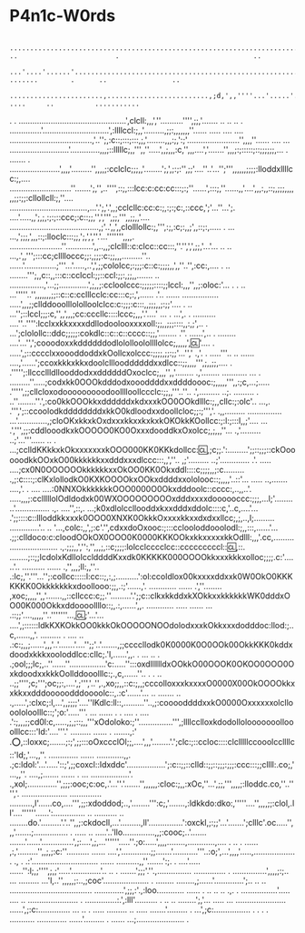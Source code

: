 # P4n1c-W0rds
        ..............................................................................................          ..                        .                                 ..
        ...'....'......'..............................................................   .......        .      ..                ..
        .......................,.........................,;d,',,''''...'.....'..'..............     ....     ..          ...........
.      . ...............................................',clcll:,,,',''..........'''',;;,'.......    .. ..  ..                .
            ..............'.............................',:llllccl:;,,'.........,;;:,,,,,,,''......  ..... ....      ....
            ....................................,'..'';,:c::;:::;:::,;,'........,,,:;,':;'.......................'',,,,''......                          ....              ...
        ..........................'.............,,,;::lllllc;,,''',,''.....',,;,,,:c,'',,,....','.......'',,,;:;:::::;::;;;;;;,...                                      .
.......   . ......................',,,,'.........'',,,,;:cclclc;;;,,'........';,',;:;:'',;;'....''..'...'';''',,,,,,;;;;:lloddxllllcc:;,....
...........................''.......';,'',..'''',::;,:::lcc:c:cc:cc:::;:;''......',:::;,''......,,'....',,,:,,::;,;;;,,,,,,;;:;;:cllollcll:;,''....
..................................,...'.';,'.',,;cclcllc:cc:c:;,:;:;c:,::ccc,';'...''...';.  ....'.....,,';,;,:;:;::ccc;:c::;;,'',',''',;;,''',,;;,,'....
.......................................,;'..',,',,clolllollc:;,''',:;,:c;:,,;',,::;:,.....    . ... ...,';;;,',,,::;:lloclc:::;;,';,',',''.'...''''''',,,,.
.......................''............',,..,,;clclll::c:clcc::cc:::,''.'',',',;;,'...'...    .. ..  ...,.',,''';:::cc;clllloccc;;:,;;;:c:;;,,,.........''..
......'..............;'''...'.....,..',',;;cololcc;:;;;:c::c:;;;;,,',,''..'',:cc:,....    .   .. ........''';,,c::,,:::c::cclccl:;;::ccl:;;:,;;,,.......  ..
...............,'...;;.............',;,,;:ccloolccc:;;;;;::::;;lccl:,,,'',,;:oloc:'... .  . ..  ...'''''..'',,,,,,,;;::c::c:cclllcclc:cc:::c;:,',......  .'..   ......
................          .....',,,;;cllddooolllololloolclcc:c:;;;:c:::,,;;;,,;:;;'.... .  .. ...'';::lccl;;;:c,'',,',,,;cc:cccllc::::lccc;,,,'.'....'  ...  .  ...',.   .
..........           ....''..'''':lcclxxkkxxxxddllodoolooxxxxoll:;;,,;;;::::,,:,;',.. .      ...';clolollc::ddc;;;;;:cokdlc::c::c::cccc::;;,'........ .''.  ......',..   .
........           ....'...'',';cooodoxxkddddddodlololloolollllolcc;,,,,,',:cl:'....  .    .....',;::cccclxxoooddoddxkOollcxolccc:;;;;,;;:;;'...'',' .,'. . .....'''..  ..
......          ....,'......';ccoxkkkxkkxdoolclllooddddddxxdlcc::;;,,,,''',;,,;;,.... .   .''''';:llcccllldllooddodxxddddddOxoclcc;,,,'',,'........ .,'........ ...........
...     .  .........''.....;codxkk0OOOkdddodxoooddddxxddddoooc:;,,,,,''',,:;c,...;..... .''''',;;cllcloxodooooooooodoolllloollccclc:;;,,'''..''.. .',.........  ..;. .........
.        ..''........''.',:co0kkOOOkkxddddddxkdxxxkOO0OOkdlllc:;,,cllc:;:olc'.. ...,.  .''',';::ccoolodkddddddddxkkO0kdloodxxdoollcloc;;:;''','. .,,.........  ...............
      ...'.............,;cloOKxkkxkOxdxxxkkxxkxkxkOKOkkKOollcc:;:l:;:::l,,;'.... ... .',''',;;:cddlooodkxkOOOOO0KO0OxxxdooddkxOxolcc;,;,,,''... .,'.........  ..;'...'''......
      ..      .    ...;cclldKKkkxkOkxxxxxxxkOOO000KK0KKkdollcc::cl:,;c;;.':.........';;::;;;::ckOooooodkkOOxkO00kkkkkkxxdddxxxdlccc:::,,',''.. ,;'.........  ..;'.............
     .'.     .....  ....;cx0N0OOOOOOkkkkkkxxOkOO0KK0Okxddl::::c;;;;,,;:c......... .,;:c::::;:clKxlollodkO0KXKOOOOkxOOkxddddxxololooc::;,,,,'..::'... .....  ..,....... ....,'.
  . ....               ....:0NNXOkkkkkkkOOO0000O0Okxdddoolc::cccc:,..,,..'. .....,,,;:cclllllolOdldodxk00WXOOOOOOOOOxdddxxxxdoooooccc:;;;,...l;'........    ..'...............
    .,.  ....'',::,.      ...;k0xdlolccllooddxkxxdddxddolc::::c,'..c,....'... .';;::::c::llloddkkxxxk0OOO0XNXK0OkkkOxxxxkkxxdxdxxllcc;,;,..,l;.........    .............'.. ..
    '...,colc:,,',;:c'.'',cdxxdoOxooc:;:::cclooloddooolodl:;,,:::,......'... .;;:clldoco:c:cloodOOkOX0OOO0K0000KKKOOkxkkxxxxxkkOdlll:,,,'.cc,.........   .....................
   .,.;;;,,','':,'',,,;,::c;;;;:lolcclcccclcc::cccccccccl:::cl:,::. ........;::;;lcdolxKdllolcclddddKxxdk0KKKKK000OOOOkkxxxkkkxolloc;;;;.c:'......'..    ..........     ......
   .,'',,,;ll:,,''..   .:lc;,''.'''...'';:collcc:::::l:cc::;,:,;..........':ol:ccoldlox00kxxxxddxxk0W0OkO0KKKKKKK0Okkkkkkkxdoollooo:;;,.:;'......,'.    ............   ......
   .',''........       ,xoc;,,,,'',,'.......,,::cllccc:c;;.''.........'.';;c::clkxkkddxkXOkkxxkkkkkkWK0dddxOO00K000Okkxddoooollllo::;,.:,......',,.    ............      .....
   ......   ...      .::;;'....,,,,,''..'''''''...,:cl:;'...'... ....',;::::::ldkKXKOkkOO0kkkOkOOOOONOOdolodxxxkOkkxxxdodddoc:llod:;..c,......,,'.      .........  .      ....
    ..              .:c:;,,;......',,,'..'.......'....'';;'..'.......,;;ccccllodk0K0000K0O0OOk00OkkKKK0kddxdoodxkkkxooloddlcc:cllc;.'l,......',,.    .      ...             ..
     .            .;ool;;;lc;,..''......''................'c:.....'':::oxdlllllldxOOkkO00OOOK0OKOO0OOO0OxkdoodxxkkkOollddooolllc:;.,c,......''..    .  .   ..
                  ..;;'''';c;''';oc;;:,....',;''','..'',.,xo;;,,::c:;,,;cccolloxxxkxxxxO0000X00OkOOOOkkxxkkxxdddooooodddoooolc::,.:c'......'...   ..  .......
              ..     .,.....',:clxc;:l,...',,;;;;'....''lKdlc:ll::,.........''..,;:cooooddddxxkO0000Oxxxxxxolcllooololoolllc::;';o:'.....'''.    ... ......    . . ....
.          ....       .':;,,,;;cd0l:c,.....,;,;::;,,'''xOdoloko:;''...............''',;llllcclloxkdodollolooooooollooolllcc:::'ld:'....'''.'    .........       ...... .
       .......,:'      .:o:,::loxxc;.......;:;',;;:::oOxccclOl;;,....',,,'........'.';clc:;::ccloc::::clclllllccooolccllllc::'ld;,'...,,''.   .............  ......
    ............,,.     .;c:ldol:'...'.....'::;',;;coxcl::ldxddc'.................';:c::;;::clld::;;::;;;:;;;:ccc:::;;cllll:.co;,'...,,''.  ....,;....... ...... .   ...
  .................'.    .,xol;.............'',;;;:ooc;c:oc,.'...''.'.......'',,,,,,:cloc:;,,:xOc,''...',;;,''',,,,;:lloddc.co,''..'''','. ....................
..............   ..........,l'......co,....''',;;:xdoddod;..,'........''':c;,'.......,:ldkkdo:dko:,'''''....'',,,,;;:clol,.ll'....''''''......':..............              ..
..........  ..   ........do.'.........'.'..'',,;:ckdocll,...'.........,ll'...............':oxckl,;:;;'...'.......';clllc'.oc.....'',,,'.......;...............           .
.....        .. .....'..'llo..............,,;:cooc;..'....... .......'......'..............',;:....',;,...''''''.....''.;o:.....',,,,........,............,....          .
..           . ......   ,:,'.........'',,;,;:c:''..........    ......    ....','.............;;.......'...........'''..:o;',...',,,,'.....,..................       .
.,       .              .:'.............................     ......   ..........,,''.......':;. .  ....'..... ......'':l;,;'''',;,;'.....'.............'.. .. .
                  .......';;;'.''.,...............  .............. . ...............',,,,;:;..  ... .........    ...'l,..'',,,,,;:..,;coc'....................
.            ........    ........,;......'.............';..     .. ..  ....................................   .............',;;,:'.,:loo............   ......
.           ..        ..    ..  .,. .  ................'..... ....  ..        ......................   .         ..............:.',:lll'..........        .
          ..                    ..         ........';,'... .....    ...      ......................                       ......',;:c:..............
        ...                    .. .       .....  .........         .. .....  .......'.........   .                           ...',;c:................
        .                      . .            .   ........... .............   ......'.........   .                      ......  ...;.....................  .
